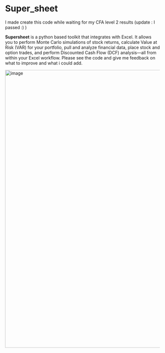 # Super_sheet

I made create this code while waiting for my CFA level 2 results (update : I passed :) ) 

**Supersheet** is a python based  toolkit that integrates with Excel. It allows you to perform Monte Carlo simulations of stock returns, calculate Value at Risk (VAR) for your portfolio, pull and analyze financial data, place stock and option trades, and perform Discounted Cash Flow (DCF) analysis—all from within your Excel workflow. Please see the code and give me feedback on what to improve and what i could add.

<img width="904" alt="image" src="https://github.com/user-attachments/assets/b8805b3c-4c58-4294-8b88-c45d2156ee9d" />



